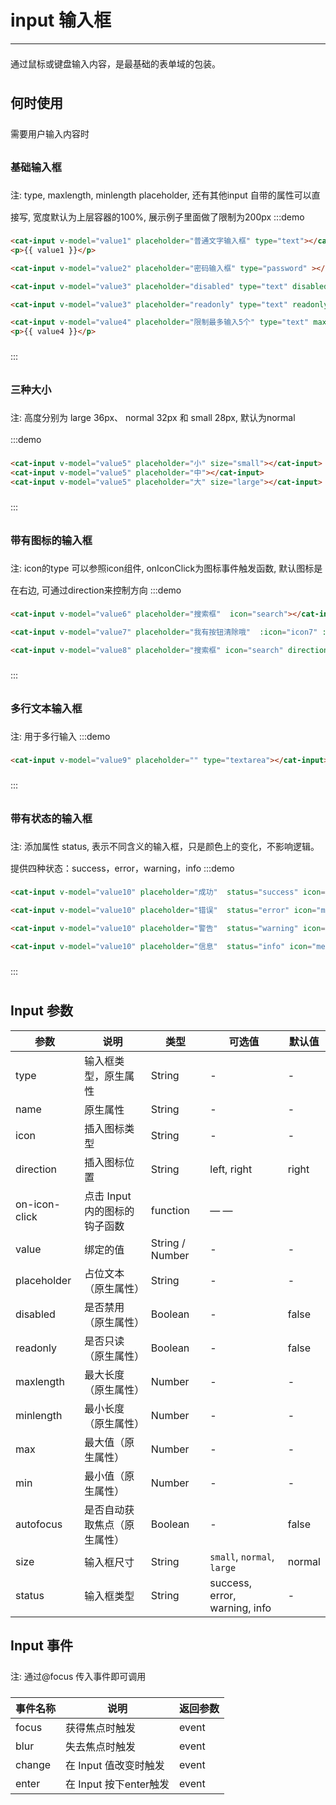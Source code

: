 # input 输入框

----

通过鼠标或键盘输入内容，是最基础的表单域的包装。

## 何时使用

需要用户输入内容时

### 基础输入框
注: type, maxlength, minlength placeholder, 还有其他input 自带的属性可以直接写, 宽度默认为上层容器的100%, 展示例子里面做了限制为200px
:::demo
```html
<cat-input v-model="value1" placeholder="普通文字输入框" type="text"></cat-input>
<p>{{ value1 }}</p>

<cat-input v-model="value2" placeholder="密码输入框" type="password" ></cat-input>

<cat-input v-model="value3" placeholder="disabled" type="text" disabled></cat-input>

<cat-input v-model="value3" placeholder="readonly" type="text" readonly></cat-input>

<cat-input v-model="value4" placeholder="限制最多输入5个" type="text" maxlength="5"></cat-input>
<p>{{ value4 }}</p>
```
:::

### 三种大小
注: 高度分别为 large  36px、 normal 32px 和 small 28px, 默认为normal
:::demo
```html
<cat-input v-model="value5" placeholder="小" size="small"></cat-input>
<cat-input v-model="value5" placeholder="中"></cat-input>
<cat-input v-model="value5" placeholder="大" size="large"></cat-input>
```
:::

### 带有图标的输入框
注: icon的type 可以参照icon组件, onIconClick为图标事件触发函数, 默认图标是在右边, 可通过direction来控制方向
:::demo
```html
<cat-input v-model="value6" placeholder="搜索框"  icon="search"></cat-input>

<cat-input v-model="value7" placeholder="我有按钮清除哦"  :icon="icon7" :on-icon-click="clear7"></cat-input>

<cat-input v-model="value8" placeholder="搜索框" icon="search" direction="left"></cat-input>
```
:::

### 多行文本输入框
注: 用于多行输入
:::demo
```html
<cat-input v-model="value9" placeholder="" type="textarea"></cat-input>
```
:::

### 带有状态的输入框
注: 添加属性 status, 表示不同含义的输入框，只是颜色上的变化，不影响逻辑。提供四种状态：success，error，warning，info
:::demo
```html
<cat-input v-model="value10" placeholder="成功"  status="success" icon="smile-o"></cat-input>

<cat-input v-model="value10" placeholder="错误"  status="error" icon="meh-o"></cat-input>

<cat-input v-model="value10" placeholder="警告"  status="warning" icon="meh-o"></cat-input>

<cat-input v-model="value10" placeholder="信息"  status="info" icon="meh-o"></cat-input>
```
:::

## Input 参数

| 参数      | 说明          | 类型      | 可选值                           | 默认值  |
|---------- |-------------- |---------- |--------------------------------  |-------- |
| type | 输入框类型，原生属性 | String | - | - |
| name | 原生属性 | String | - | - |
| icon | 插入图标类型 | String | - | - |
| direction| 插入图标位置 | String | left, right | right |
| on-icon-click |	点击 Input 内的图标的钩子函数 |	function |	—	—
| value | 绑定的值 | String / Number | - | - |
| placeholder | 占位文本（原生属性） | String | - | - |
| disabled | 是否禁用（原生属性） | Boolean | - | false |
| readonly | 是否只读（原生属性） | Boolean | - | false |
| maxlength | 最大长度（原生属性） | Number | - | - |
| minlength | 最小长度（原生属性） | Number | - | - |
| max | 最大值（原生属性） | Number | - | - |
| min | 最小值（原生属性） | Number | - | - |
| autofocus | 是否自动获取焦点（原生属性） | Boolean | - | false |
| size | 输入框尺寸 | String | `small`, `normal`, `large` | normal |
| status | 输入框类型 | String | success, error, warning, info | - |

## Input 事件
注: 通过@focus 传入事件即可调用

| 事件名称 | 说明          | 返回参数  |
|---------- |-------------- |---------- |
| focus | 获得焦点时触发 | event |
| blur | 失去焦点时触发 | event |
| change | 在 Input 值改变时触发 |	event |
| enter | 在 Input 按下enter触发 |	event |


<script>
export default {
  data() {
    return {
      value1: '',
      value2: '',
      value3: '',
      value4: '',
      value5: '',
      value6: '',
      value7: '我有按钮清除哦',
      icon7: 'close',
      value8: '',
      value9: '',
      value10: ''
    }
  },
  watch: {
    value7 () {
      this.icon7 = this.value7 ? 'close' : ''
    }
  },
  methods: {
    clear7 () {
      this.value7 = ''
    }
  }
}
</script>

<style lang="scss" scoped>
  .cat-input {
    display: block;
    width: 200px;
    margin: 10px 0;
  }

  p {
    line-height: 35px;
  }
</style>
